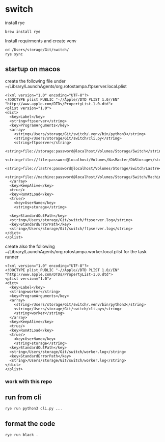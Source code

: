# switch

install rye

```
brew install rye
```

Install requirments and create venv 

```
cd /Users/storage/Git/switch/
rye sync
```

## startup on macos

create the following file under ~/Library/LaunchAgents/org.rotostampa.ftpserver.local.plist

```
<?xml version="1.0" encoding="UTF-8"?>
<!DOCTYPE plist PUBLIC "-//Apple//DTD PLIST 1.0//EN" "http://www.apple.com/DTDs/PropertyList-1.0.dtd">
<plist version="1.0">
<dict>
  <key>Label</key>
  <string>ftpserver</string>
  <key>ProgramArguments</key>
  <array>
    <string>/Users/storage/Git/switch/.venv/bin/python3</string>
    <string>/Users/storage/Git/switch/cli.py</string>
    <string>ftpserver</string>
    <string>file://storage:password@localhost/Volumes/Storage/Switch</string>
    <string>file://file:password@localhost/Volumes/NasMaster/DbStorage</string>
    <string>file://lastre:password@localhost/Volumes/Storage/Switch/Lastre</string>
    <string>file://machine:password@localhost/Volumes/Storage/Switch/Machine</string>
  </array>
  <key>KeepAlive</key>
  <true/>
  <key>RunAtLoad</key>
  <true/>
    <key>UserName</key>
    <string>storage</string>

  <key>StandardOutPath</key>
  <string>/Users/storage/Git/switch/ftpserver.log</string>
  <key>StandardErrorPath</key>
  <string>/Users/storage/Git/switch/ftpserver.log</string>
</dict>
</plist>
```

create also the following ~/Library/LaunchAgents/org.rotostampa.worker.local.plist for the task runner

```
<?xml version="1.0" encoding="UTF-8"?>
<!DOCTYPE plist PUBLIC "-//Apple//DTD PLIST 1.0//EN" "http://www.apple.com/DTDs/PropertyList-1.0.dtd">
<plist version="1.0">
<dict>
  <key>Label</key>
  <string>worker</string>
  <key>ProgramArguments</key>
  <array>
    <string>/Users/storage/Git/switch/.venv/bin/python3</string>
    <string>/Users/storage/Git/switch/cli.py</string>
    <string>worker</string>
  </array>
  <key>KeepAlive</key>
  <true/>
  <key>RunAtLoad</key>
  <true/>
    <key>UserName</key>
    <string>storage</string>
  <key>StandardOutPath</key>
  <string>/Users/storage/Git/switch/worker.log</string>
  <key>StandardErrorPath</key>
  <string>/Users/storage/Git/switch/worker.log</string>
</dict>
</plist>
```

### work with this repo

## run from cli

```rye run python3 cli.py ...```


## format the code

```rye run black .```